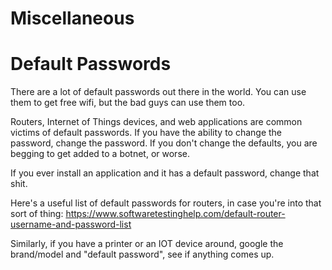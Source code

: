 # Miscellaneous
# Default Passwords

There are a lot of default passwords out there in the world. You can use them to get free wifi, but the bad guys can use them too. 

Routers, Internet of Things devices, and web applications are common victims of default passwords. 
If you have the ability to change the password, change the password. If you don't change the defaults, you are begging to get added to a botnet, or worse. 

If you ever install an application and it has a default password, change that shit.

Here's a useful list of default passwords for routers, in case you're into that sort of thing: <https://www.softwaretestinghelp.com/default-router-username-and-password-list>

Similarly, if you have a printer or an IOT device around, google the brand/model and "default password", see if anything comes up.